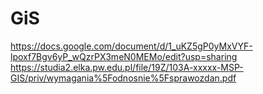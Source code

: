 # GiS

https://docs.google.com/document/d/1_uKZ5gP0yMxVYF-lpoxf7Bgv6yP_wQzrPX3meN0MEMo/edit?usp=sharing
https://studia2.elka.pw.edu.pl/file/19Z/103A-xxxxx-MSP-GIS/priv/wymagania%5Fodnosnie%5Fsprawozdan.pdf
